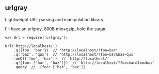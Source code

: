 urlgray
-------

Lightweight URL parsing and manipulation library.

I'll have an urlgray, 800B min+gzip, hold the sugar.

```
var Url = require('urlgray');

Url('http://localhost/')
    .q({foo: 'bar'})  // 'http://localhost/?foo=bar'
    .q('baz', 'qux')  // 'http://localhost/?foo=bar&baz=qux'
    .unQ(['foo', 'baz'])  // 'http://localhost/'
    .q({foo: ['bar', 'baz']})  // 'http://localhost/?foo=bar&foo=baz'
    .query  //  {foo: ['bar', 'baz']}
```
